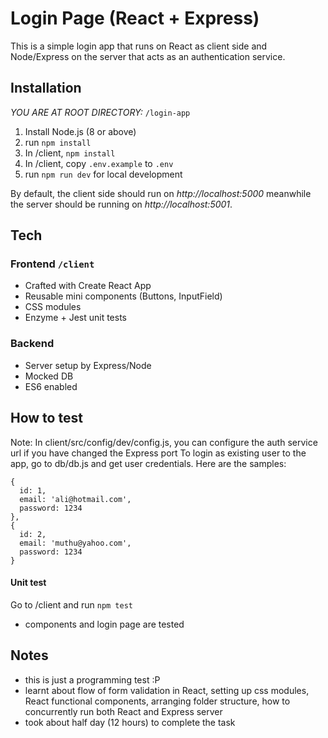 # Login Page (React + Express)
This is a simple login app that runs on React as client side and Node/Express on the server that acts as an authentication service.

## Installation

*YOU ARE AT ROOT DIRECTORY:* `/login-app`

1. Install Node.js (8 or above)
2. run `npm install`
3. In /client, `npm install`
4. In /client, copy `.env.example` to `.env`
5. run `npm run dev` for local development

By default, the client side should run on *http://localhost:5000* meanwhile the server should be running on *http://localhost:5001*.

## Tech
### Frontend `/client`
- Crafted with Create React App
- Reusable mini components (Buttons, InputField)
- CSS modules
- Enzyme + Jest unit tests

### Backend
- Server setup by Express/Node
- Mocked DB
- ES6 enabled

## How to test
Note: In client/src/config/dev/config.js, you can configure the auth service url if you have changed the Express port
To login as existing user to the app, go to db/db.js and get user credentials. Here are the samples:
```
{
  id: 1,
  email: 'ali@hotmail.com',
  password: 1234
},
{
  id: 2,
  email: 'muthu@yahoo.com',
  password: 1234
}
```

#### Unit test
Go to /client and run `npm test`
- components and login page are tested

## Notes
- this is just a programming test :P
- learnt about flow of form validation in React, setting up css modules, React functional components, arranging folder structure, how to concurrently run both React and Express server
- took about half day (12 hours) to complete the task
